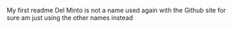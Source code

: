 My first readme
Del Minto is not a name used again with the Github site for sure am just using the other names instead
